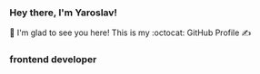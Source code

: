 ### Hey there, I'm Yaroslav! 
👋 I'm glad to see you here! This is my :octocat: GitHub Profile ✍️

### frontend developer



